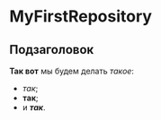 # MyFirstRepository

## Подзаголовок

**Так вот** мы будем делать *такое*:
* *так*;
* **так**;
* и ***так***.
